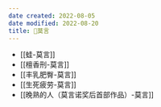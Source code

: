 ```yaml
---
date created: 2022-08-05
date modified: 2022-08-20
title: 🧑莫言
---
```


- [[蛙-莫言]]
- [[檀香刑-莫言]]
- [[丰乳肥臀-莫言]]
- [[生死疲劳-莫言]]
- [[晚熟的人（莫言诺奖后首部作品）-莫言]]
